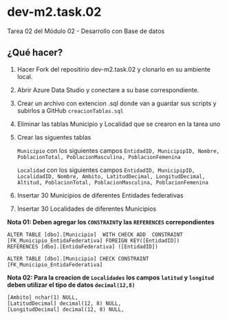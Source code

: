 # dev-m2.task.02
Tarea 02 del Módulo 02 - Desarrollo con Base de datos

## ¿Qué hacer?
1) Hacer Fork del repositirio dev-m2.task.02 y clonarlo en su ambiente local.
2) Abrir Azure Data Studio y conectare a su base correspondiente.
3) Crear un archivo con extencion .sql donde van a guardar sus scripts y subirlos a GitHub  `creacionTablas.sql`
4) Eliminar las tablas Municipio y Localidad que se crearon en la tarea uno
5) Crear las siguentes tablas
    
    `Municipio` con los siguientes campos `EntidadID, MunicipipID, Nombre, PoblacionTotal, PoblacionMasculina, PoblacionFemenina`
    
    `Localidad` con los siguientes campos `EntidadID, MunicipipID, LocalidadID, Nombre, Ambito, LatitudDecimal, LongitudDecimal, Altitud, PoblacionTotal, PoblacionMasculina, PoblacionFemenina`
    
6) Insertar 30 Municipios de diferentes Entidades federativas
7) Insertar 30 Localidades de diferentes Municipios

**Nota 01: Deben agregar los `CONSTRAINT`y las `REFERENCES` correpondientes** 
```
ALTER TABLE [dbo].[Municipio]  WITH CHECK ADD  CONSTRAINT [FK_Municipio_EntidaFederativa] FOREIGN KEY([EntidadID])
REFERENCES [dbo].[EntidaFederativa] ([EntidadID])

ALTER TABLE [dbo].[Municipio] CHECK CONSTRAINT [FK_Municipio_EntidaFederativa]
```

**Nota 02: Para la creacion de `Localidades` los campos `latitud` y `longitud` deben utilizar el tipo de datos `decimal(12,8)`** 
```
[Ambito] nchar(1) NULL,
[LatitudDecimal] decimal(12, 8) NULL,
[LongitudDecimal] decimal(12, 8) NULL,
```